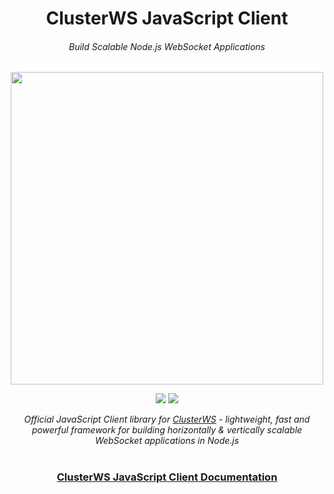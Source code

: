 <h1 align="center">ClusterWS JavaScript Client</h1> 
<h6 align="center">Build Scalable Node.js WebSocket Applications</h6>

<p align="center">
 <img src="https://cdn.rawgit.com/goriunov/159120ca6a883d8d4e75543ec395d361/raw/f4c3c36ac1ab75beedcf73312272b60dac33ecfa/clusterws.svg" width="500">
</p>

<p align="center">
 <a title="NPM Version" href="https://badge.fury.io/js/clusterws-client-js"><img src="https://badge.fury.io/js/clusterws-client-js.svg"></a>
 <a title="GitHub version" href="https://badge.fury.io/gh/goriunov%2FClusterWS-Client-JS"><img src="https://badge.fury.io/gh/goriunov%2FClusterWS-Client-JS.svg"></a>
</p>

<p align="center">
    <i>Official JavaScript Client library for <a href="https://github.com/ClusterWS/ClusterWS">ClusterWS</a> - lightweight, fast and powerful framework for building horizontally & vertically scalable WebSocket applications in Node.js</i>
</p>

<h1></h1>
<h3 align="center">
    <a href="https://github.com/ClusterWS/ClusterWS-Client-JS/wiki"><strong>ClusterWS JavaScript Client Documentation</strong></a>
</h3>
